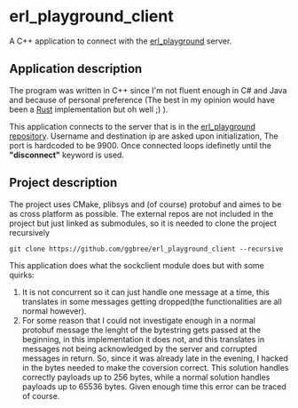 # erl_playground_client

A C++ application to connect with the [erl_playground](https://github.com/ggbree/erl_playground) server.

## Application description

The program was written in C++ since I'm not fluent enough in C# and Java and because of personal preference (The best in my opinion would have been a [Rust](https://github.com/rust-lang/rust) implementation but oh well ;) ).

This application connects to the server that is in the [erl_playground repository](https://github.com/ggbree/erl_playground). Username and destination ip are asked upon initialization, The port is hardcoded to be 9900. Once connected loops idefinetly until the **"disconnect"** keyword is used.

## Project description

The project uses CMake, plibsys and (of course) protobuf and aimes to be as cross platform as possible. The external repos are not included in the project but just linked as submodules, so it is needed to clone the project recursively
```
git clone https://github.com/ggbree/erl_playground_client --recursive
```

This application does what the sockclient module does but with some quirks:

1. It is not concurrent so it can just handle one message at a time, this translates in some messages getting dropped(the functionalities are all normal however).
1. For some reason that I could not investigate enough in a normal protobuf message the lenght of the bytestring gets passed at the beginning, in this implementation it does not, and this translates in messages not being acknowledged by the server and corrupted messages in return. So, since it was already late in the evening, I hacked in the bytes needed to make the coversion correct. This solution handles correctly payloads up to 256 bytes, while a normal solution handles payloads up to 65536 bytes. Given enough time this error can be traced of course.